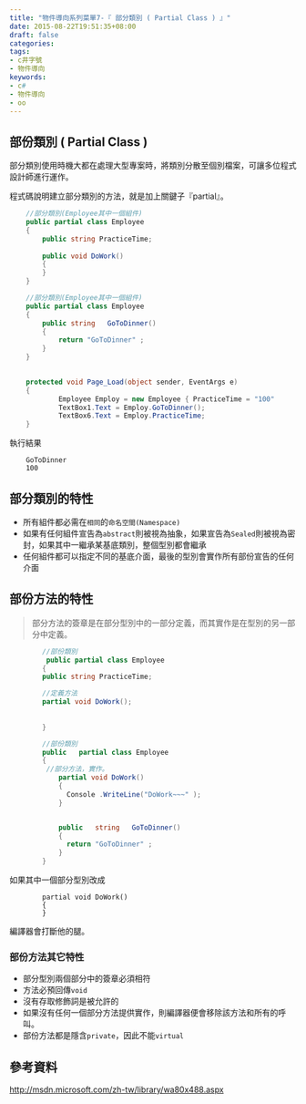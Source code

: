 ```yaml
---
title: "物件導向系列菜單7-『 部分類別 ( Partial Class ) 』"
date: 2015-08-22T19:51:35+08:00
draft: false
categories:
tags: 
- c井字號
- 物件導向
keywords:
- c#
- 物件導向
- oo
---
```



## 部份類別 ( Partial Class )

部分類別使用時機大都在處理大型專案時，將類別分散至個別檔案，可讓多位程式設計師進行運作。

程式碼說明建立部分類別的方法，就是加上關鍵子『partial』。

```c#
 	//部分類別(Employee其中一個組件)
    public partial class Employee
    {
        public string PracticeTime;
       
        public void DoWork()
        {
        }
    }

    //部分類別(Employee其中一個組件)
    public partial class Employee
    {
        public string   GoToDinner()
        {
            return "GoToDinner" ;
        }
    }

 	
 	protected void Page_Load(object sender, EventArgs e)
   	{
            Employee Employ = new Employee { PracticeTime = "100" 
            TextBox1.Text = Employ.GoToDinner();
            TextBox6.Text = Employ.PracticeTime;     
    }
```   
    
執行結果

```
	GoToDinner
	100
```


## 部分類別的特性

* 所有組件都必需在`相同`的`命名空間(Namespace)`
* 如果有任何組件宣告為`abstract`則被視為抽象，如果宣告為`Sealed`則被視為密封，如果其中一繼承某基底類別，整個型別都會繼承
* 任何組件都可以指定不同的基底介面，最後的型別會實作所有部份宣告的任何介面


## 部份方法的特性

> 部分方法的簽章是在部分型別中的一部分定義，而其實作是在型別的另一部分中定義。

```c#
 		//部份類別
   		 public partial class Employee
    	{
        public string PracticeTime;

        //定義方法
        partial void DoWork();
       
       
    	}

    	//部份類別
    	public   partial class Employee
    	{
       	 //部分方法，實作。
         	partial void DoWork()
        	{
          	  Console .WriteLine("DoWork~~~" );
        	}


        	public   string   GoToDinner()
        	{
          	  return "GoToDinner" ;
        	}
    	}
```

如果其中一個部分型別改成

```
 		partial void DoWork()
  	 	{
  	 	}
```

編譯器會打斷他的腿。

### 部份方法其它特性

* 部分型別兩個部分中的簽章必須相符
* 方法必預回傳`void`
* 沒有存取修飾詞是被允許的
* 如果沒有任何一個部分方法提供實作，則編譯器便會移除該方法和所有的呼叫。
* 部份方法都是隱含`private`，因此不能`virtual`

## 參考資料

http://msdn.microsoft.com/zh-tw/library/wa80x488.aspx
